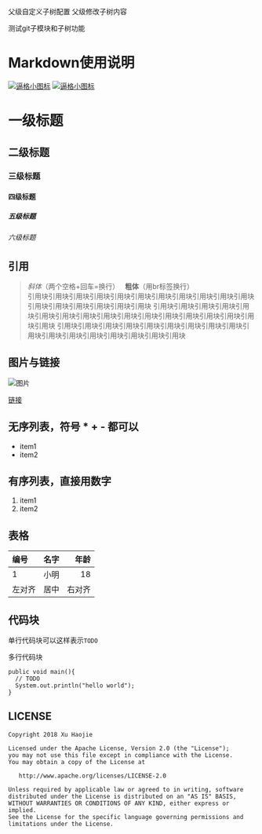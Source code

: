 
父级自定义子树配置
父级修改子树内容

测试git子模块和子树功能

# Markdown使用说明

[![逼格小图标](https://img.shields.io/badge/tag-1.0.0-brightgreen.svg)](https://github.com/xhjnono/vue-exercises)
[![逼格小图标](https://img.shields.io/badge/Apache%20License-2.0-lightgrey.svg)](https://github.com/xhjnono/vue-exercises)


# 一级标题
## 二级标题
### 三级标题
#### 四级标题
##### 五级标题
###### 六级标题

## 引用

>*斜体*（两个空格+回车=换行）  
**粗体**（用br标签换行）<br/>
引用块引用块引用块引用块引用块引用块引用块引用块引用块引用块引用块引用块引用块引用块引用块引用块引用块
引用块引用块引用块引用块引用块引用块引用块引用块引用块引用块引用块引用块引用块引用块引用块引用块引用块
引用块引用块引用块引用块引用块引用块引用块引用块引用块引用块引用块引用块引用块引用块引用块引用块引用块

## 图片与链接

![图片](https://ss0.baidu.com/6ONWsjip0QIZ8tyhnq/it/u=3146759643,3585562365&fm=58)

[链接](http://www.baidu.com)

## 无序列表，符号 * + - 都可以

* item1
* item2

## 有序列表，直接用数字

1. item1
2. item2

## 表格

|编号|名字|年龄|
|:---|:---:|---:|
|1|小明|18|
|左对齐|居中|右对齐|

## 代码块

单行代码块可以这样表示`TODO`

多行代码块
``` code
public void main(){
  // TODO
  System.out.println("hello world");
}
```

## LICENSE

``` text
Copyright 2018 Xu Haojie

Licensed under the Apache License, Version 2.0 (the "License");
you may not use this file except in compliance with the License.
You may obtain a copy of the License at

   http://www.apache.org/licenses/LICENSE-2.0

Unless required by applicable law or agreed to in writing, software
distributed under the License is distributed on an "AS IS" BASIS,
WITHOUT WARRANTIES OR CONDITIONS OF ANY KIND, either express or implied.
See the License for the specific language governing permissions and
limitations under the License.
```
